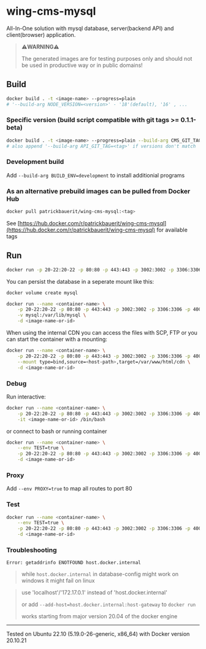 # wing-cms-mysql

All-In-One solution with mysql database, server(backend API) and client(browser) application.

> ⚠️**WARNING**⚠️
>
> The generated images are for testing purposes only and should not be used in productive way or in public domains!


## Build

```bash
docker build . -t <image-name> --progress=plain
# '--build-arg NODE_VERSION=<version>' - '18'(default), '16' , ...
```


### Specific version (build script compatible with git tags >= 0.1.1-beta)


```bash
docker build . -t <image-name> --progress=plain --build-arg CMS_GIT_TAG=<tag>
# also append '--build-arg API_GIT_TAG=<tag>' if versions don't match
```


### Development build

Add `--build-arg BUILD_ENV=development` to install additionial programs


### As an alternative prebuild images can be pulled from Docker Hub

```bash
docker pull patrickbauerit/wing-cms-mysql:<tag>
```
See [https://hub.docker.com/r/patrickbauerit/wing-cms-mysql](https://hub.docker.com/r/patrickbauerit/wing-cms-mysql) for available tags


## Run

```bash
docker run -p 20-22:20-22 -p 80:80 -p 443:443 -p 3002:3002 -p 3306:3306 -p 4000:4000 -d <image-name-or-id>
```

You can persist the database in a seperate mount like this:

```bash
docker volume create mysql

docker run --name <container-name> \
	-p 20-22:20-22 -p 80:80 -p 443:443 -p 3002:3002 -p 3306:3306 -p 4000:4000 \
	-v mysql:/var/lib/mysql \
	-d <image-name-or-id>
```

When using the internal CDN you can access the files with SCP, FTP or you can start the container with a mounting:

```bash
docker run --name <container-name> \
	-p 20-22:20-22 -p 80:80 -p 443:443 -p 3002:3002 -p 3306:3306 -p 4000:4000 \
	--mount type=bind,source=<host-path>,target=/var/www/html/cdn \
	-d <image-name-or-id>
```


### Debug

Run interactive:
```bash
docker run --name <container-name> \
	-p 20-22:20-22 -p 80:80 -p 443:443 -p 3002:3002 -p 3306:3306 -p 4000:4000 \
	-it <image-name-or-id> /bin/bash
```

or connect to bash or running container
```bash
docker run --name <container-name> \
	--env TEST=true \
	-p 20-22:20-22 -p 80:80 -p 443:443 -p 3002:3002 -p 3306:3306 -p 4000:4000 \
	-d <image-name-or-id>
```


### Proxy

Add `--env PROXY=true` to map all routes to port 80


### Test

```bash
docker run --name <container-name> \
	--env TEST=true \
	-p 20-22:20-22 -p 80:80 -p 443:443 -p 3002:3002 -p 3306:3306 -p 4000:4000 \
	-d <image-name-or-id>
```


### Troubleshooting

`Error: getaddrinfo ENOTFOUND host.docker.internal`

> while `host.docker.internal` in database-config might work on windows it might fail on linux

> use 'localhost'/'172.17.0.1' instead of 'host.docker.internal' 
>
> or add `--add-host=host.docker.internal:host-gateway` to `docker run`
>
> works starting from major version 20.04 of the docker engine


---

Tested on Ubuntu 22.10 (5.19.0-26-generic, x86_64) with Docker version 20.10.21
